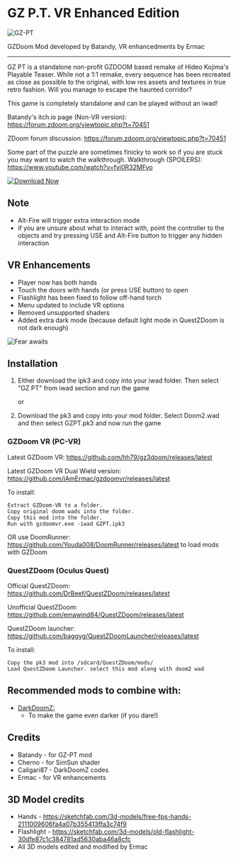 # GZ P.T. VR Enhanced Edition

![GZ-PT](https://i.imgur.com/V7GipeB.png)

GZDoom Mod developed by Batandy, VR enhancedments by Ermac

---

GZ PT is a standalone non-profit GZDOOM based remake of Hideo Kojima's Playable Teaser. While not a 1:1 remake, every sequence has been recreated as close as possible to the original, with low res assets and textures in true retro fashion.
Will you manage to escape the haunted corridor?

This game is completely standalone and can be played without an iwad!

Batandy's itch.io page (Non-VR version): https://forum.zdoom.org/viewtopic.php?t=70451

ZDoom forum discussion: https://forum.zdoom.org/viewtopic.php?t=70451

Some part of the puzzle are sometimes finicky to work so if you are stuck you may want to watch the walkthrough.
Walkthrough (SPOILERS): https://www.youtube.com/watch?v=fvi0R32MFvo

[![Download Now](https://raster.shields.io/github/downloads/iAmErmac/ZBlood-VR/total)](https://github.com/iAmErmac/ZBlood-VR/releases/latest)

## Note
* Alt-Fire will trigger extra interaction mode
* if you are unsure about what to interact with, point the controller to the objects and try pressing USE and Alt-Fire button to trigger any hidden interaction

## VR Enhancements
* Player now has both hands
* Touch the doors with hands (or press USE button) to open
* Flashlight has been fixed to follow off-hand torch
* Menu updated to include VR options
* Removed unsupported shaders
* Added extra dark mode (because default light mode in QuestZDoom is not dark enough)

![Fear awaits](https://i.imgur.com/2DMjS3r.png)

## Installation

1) Either download the ipk3 and copy into your iwad folder. Then select "GZ PT" from iwad section and run the game

   or
2) Download the pk3 and copy into your mod folder. Select Doom2.wad and then select GZPT.pk3 and now run the game

### GZDoom VR (PC-VR)

Latest GZDoom VR: https://github.com/hh79/gz3doom/releases/latest

Latest GZDoom VR Dual Wield version: https://github.com/iAmErmac/gzdoomvr/releases/latest

To install:

    Extract GZDoom-VR to a folder.
    Copy original doom wads into the folder.
    Copy this mod into the folder.
    Run with gzdoomvr.exe -iwad GZPT.ipk3
  
OR use DoomRunner: https://github.com/Youda008/DoomRunner/releases/latest to load mods with GZDoom

### QuestZDoom (Oculus Quest)

Official QuestZDoom: https://github.com/DrBeef/QuestZDoom/releases/latest

Unofficial QuestZDoom: https://github.com/emawind84/QuestZDoom/releases/latest

QuestZDoom launcher: https://github.com/baggyg/QuestZDoomLauncher/releases/latest

To install:

    Copy the pk3 mod into /sdcard/QuestZDoom/mods/
    Load QuestZDoom Launcher. select this mod along with doom2 wad

## Recommended mods to combine with:

* [DarkDoomZ:](https://github.com/caligari87/darkdoomz/releases/latest)
  - To make the game even darker (if you dare!)

## Credits

* Batandy - for GZ-PT mod
* Cherno - for SimSun shader
* Caligari87 - DarkDoomZ codes
* Ermac - for VR enhancements

## 3D Model credits

* Hands - https://sketchfab.com/3d-models/free-fps-hands-2111009606fa4a07b355413ffa3c74f9
* Flashlight - https://sketchfab.com/3d-models/old-flashlight-30dfe87c1c384781ad5630aba46a8cfc
* All 3D models edited and modified by Ermac